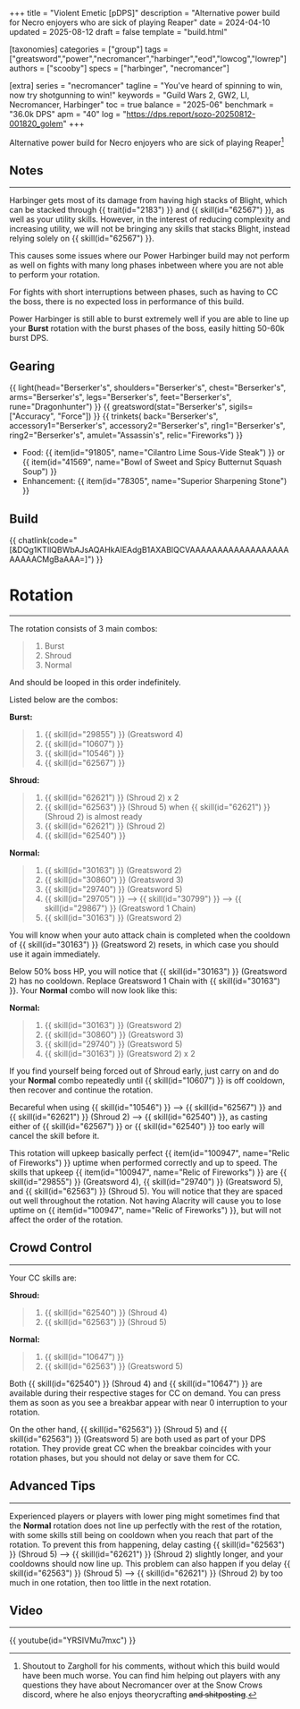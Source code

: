 +++
title = "Violent Emetic [pDPS]"
description = "Alternative power build for Necro enjoyers who are sick of playing Reaper"
date = 2024-04-10
updated = 2025-08-12
draft = false
template = "build.html"

[taxonomies]
categories = ["group"]
tags = ["greatsword","power","necromancer","harbinger","eod","lowcog","lowrep"]
authors = ["scooby"]
specs = ["harbinger", "necromancer"]

[extra]
series = "necromancer"
tagline = "You've heard of spinning to win, now try shotgunning to win!"
keywords = "Guild Wars 2, GW2, LI, Necromancer, Harbinger"
toc = true
balance = "2025-06"
benchmark = "36.0k DPS"
apm = "40"
log = "https://dps.report/sozo-20250812-001820_golem"
+++

Alternative power build for Necro enjoyers who are sick of playing Reaper[^1]

[^1]: Shoutout to Zargholl for his comments, without which this build would have been much worse. You can find him helping out players with any questions they have about Necromancer over at the Snow Crows discord, where he also enjoys theorycrafting ~~and shitposting~~.


## Notes

---

Harbinger gets most of its damage from having high stacks of Blight, which can be stacked through {{ trait(id="2183") }} and {{ skill(id="62567") }}, as well as your utility skills. However, in the interest of reducing complexity and increasing utility, we will not be bringing any skills that stacks Blight, instead relying solely on {{ skill(id="62567") }}.

This causes some issues where our Power Harbinger build may not perform as well on fights with many long phases inbetween where you are not able to perform your rotation.

For fights with short interruptions between phases, such as having to CC the boss, there is no expected loss in performance of this build.

Power Harbinger is still able to burst extremely well if you are able to line up your **Burst** rotation with the burst phases of the boss, easily hitting 50-60k burst DPS.

## Gearing

{{ light(head="Berserker's",
		shoulders="Berserker's",
		chest="Berserker's",
		arms="Berserker's",
		legs="Berserker's",
		feet="Berserker's",
		rune="Dragonhunter") }}
{{ greatsword(stat="Berserker's", sigils=["Accuracy", "Force"]) }}
{{ trinkets(
	back="Berserker's",
	accessory1="Berserker's",
	accessory2="Berserker's",
	ring1="Berserker's",
	ring2="Berserker's",
	amulet="Assassin's",
	relic="Fireworks") }}

- Food: {{ item(id="91805", name="Cilantro Lime Sous-Vide Steak") }} or {{ item(id="41569", name="Bowl of Sweet and Spicy Butternut Squash Soup") }}
- Enhancement: {{ item(id="78305", name="Superior Sharpening Stone") }}

## Build

{{ chatlink(code="[&DQg1KTIlQBWbAJsAQAHkAIEAdgB1AXABlQCVAAAAAAAAAAAAAAAAAAAAAAACMgBaAAA=]") }}

# Rotation

---

The rotation consists of 3 main combos:  
> 1. Burst
> 1. Shroud
> 1. Normal

And should be looped in this order indefinitely.

Listed below are the combos:

**Burst:**
> 1. {{ skill(id="29855") }} (Greatsword 4)  
> 1. {{ skill(id="10607") }}
> 1. {{ skill(id="10546") }}
> 1. {{ skill(id="62567") }}

**Shroud:**  
> 1. {{ skill(id="62621") }} (Shroud 2) x 2
> 1. {{ skill(id="62563") }} (Shroud 5) when {{ skill(id="62621") }} (Shroud 2) is almost ready
> 1. {{ skill(id="62621") }} (Shroud 2)
> 1. {{ skill(id="62540") }}  

**Normal:** 
> 1. {{ skill(id="30163") }} (Greatsword 2)  
> 1. {{ skill(id="30860") }} (Greatsword 3)
> 1. {{ skill(id="29740") }} (Greatsword 5)
> 1. {{ skill(id="29705") }} --> {{ skill(id="30799") }} --> {{ skill(id="29867") }} (Greatsword 1 Chain)
> 1. {{ skill(id="30163") }} (Greatsword 2)  

You will know when your auto attack chain is completed when the cooldown of {{ skill(id="30163") }} (Greatsword 2) resets, in which case you should use it again immediately.

Below 50% boss HP, you will notice that {{ skill(id="30163") }} (Greatsword 2) has no cooldown. Replace Greatsword 1 Chain with {{ skill(id="30163") }}. Your **Normal** combo will now look like this:

**Normal:** 
> 1. {{ skill(id="30163") }} (Greatsword 2)  
> 1. {{ skill(id="30860") }} (Greatsword 3)
> 1. {{ skill(id="29740") }} (Greatsword 5)
> 1. {{ skill(id="30163") }} (Greatsword 2) x 2

If you find yourself being forced out of Shroud early, just carry on and do your **Normal** combo repeatedly until {{ skill(id="10607") }} is off cooldown, then recover and continue the rotation.

Becareful when using {{ skill(id="10546") }} --> {{ skill(id="62567") }} and {{ skill(id="62621") }} (Shroud 2) --> {{ skill(id="62540") }}, as casting either of {{ skill(id="62567") }} or {{ skill(id="62540") }} too early will cancel the skill before it.

This rotation will upkeep basically perfect {{ item(id="100947", name="Relic of Fireworks") }} uptime when performed correctly and up to speed. The skills that upkeep {{ item(id="100947", name="Relic of Fireworks") }} are {{ skill(id="29855") }} (Greatsword 4), {{ skill(id="29740") }} (Greatsword 5), and {{ skill(id="62563") }} (Shroud 5). You will notice that they are spaced out well throughout the rotation. Not having Alacrity will cause you to lose uptime on {{ item(id="100947", name="Relic of Fireworks") }}, but will not affect the order of the rotation.

## Crowd Control

---

Your CC skills are:

**Shroud:**
> 1. {{ skill(id="62540") }} (Shroud 4)
> 1. {{ skill(id="62563") }} (Shroud 5)

**Normal:**
> 1. {{ skill(id="10647") }}
> 1. {{ skill(id="62563") }} (Greatsword 5)

Both {{ skill(id="62540") }} (Shroud 4) and {{ skill(id="10647") }} are available during their respective stages for CC on demand. You can press them as soon as you see a breakbar appear with near 0 interruption to your rotation.

On the other hand, {{ skill(id="62563") }} (Shroud 5) and {{ skill(id="62563") }} (Greatsword 5) are both used as part of your DPS rotation. They provide great CC when the breakbar coincides with your rotation phases, but you should not delay or save them for CC.

## Advanced Tips

---

Experienced players or players with lower ping might sometimes find that the **Normal** rotation does not line up perfectly with the rest of the rotation, with some skills still being on cooldown when you reach that part of the rotation. To prevent this from happening, delay casting {{ skill(id="62563") }} (Shroud 5) --> {{ skill(id="62621") }} (Shroud 2) slightly longer, and your cooldowns should now line up. This problem can also happen if you delay {{ skill(id="62563") }} (Shroud 5) --> {{ skill(id="62621") }} (Shroud 2) by too much in one rotation, then too little in the next rotation.

## Video

---

{{ youtube(id="YRSIVMu7mxc") }}
